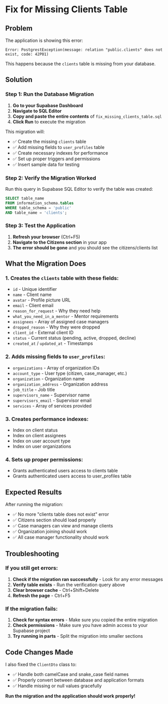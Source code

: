 # Fix for Missing Clients Table

## Problem
The application is showing this error:
```
Error: PostgrestException(message: relation "public.clients" does not exist, code: 42P01)
```

This happens because the `clients` table is missing from your database.

## Solution

### Step 1: Run the Database Migration

1. **Go to your Supabase Dashboard**
2. **Navigate to SQL Editor**
3. **Copy and paste the entire contents** of `fix_missing_clients_table.sql`
4. **Click Run** to execute the migration

This migration will:
- ✅ Create the missing `clients` table
- ✅ Add missing fields to `user_profiles` table
- ✅ Create necessary indexes for performance
- ✅ Set up proper triggers and permissions
- ✅ Insert sample data for testing

### Step 2: Verify the Migration Worked

Run this query in Supabase SQL Editor to verify the table was created:

```sql
SELECT table_name 
FROM information_schema.tables 
WHERE table_schema = 'public' 
AND table_name = 'clients';
```

### Step 3: Test the Application

1. **Refresh your browser** (Ctrl+F5)
2. **Navigate to the Citizens section** in your app
3. **The error should be gone** and you should see the citizens/clients list

## What the Migration Does

### 1. Creates the `clients` table with these fields:
- `id` - Unique identifier
- `name` - Client name
- `avatar` - Profile picture URL
- `email` - Client email
- `reason_for_request` - Why they need help
- `what_you_need_in_a_mentor` - Mentor requirements
- `assignees` - Array of assigned case managers
- `dropped_reason` - Why they were dropped
- `client_id` - External client ID
- `status` - Current status (pending, active, dropped, decline)
- `created_at` / `updated_at` - Timestamps

### 2. Adds missing fields to `user_profiles`:
- `organizations` - Array of organization IDs
- `account_type` - User type (citizen, case_manager, etc.)
- `organization` - Organization name
- `organization_address` - Organization address
- `job_title` - Job title
- `supervisors_name` - Supervisor name
- `supervisors_email` - Supervisor email
- `services` - Array of services provided

### 3. Creates performance indexes:
- Index on client status
- Index on client assignees
- Index on user account type
- Index on user organizations

### 4. Sets up proper permissions:
- Grants authenticated users access to clients table
- Grants authenticated users access to user_profiles table

## Expected Results

After running the migration:
- ✅ No more "clients table does not exist" error
- ✅ Citizens section should load properly
- ✅ Case managers can view and manage clients
- ✅ Organization joining should work
- ✅ All case manager functionality should work

## Troubleshooting

### If you still get errors:
1. **Check if the migration ran successfully** - Look for any error messages
2. **Verify table exists** - Run the verification query above
3. **Clear browser cache** - Ctrl+Shift+Delete
4. **Refresh the page** - Ctrl+F5

### If the migration fails:
1. **Check for syntax errors** - Make sure you copied the entire migration
2. **Check permissions** - Make sure you have admin access to your Supabase project
3. **Try running in parts** - Split the migration into smaller sections

## Code Changes Made

I also fixed the `ClientDto` class to:
- ✅ Handle both camelCase and snake_case field names
- ✅ Properly convert between database and application formats
- ✅ Handle missing or null values gracefully

**Run the migration and the application should work properly!** 